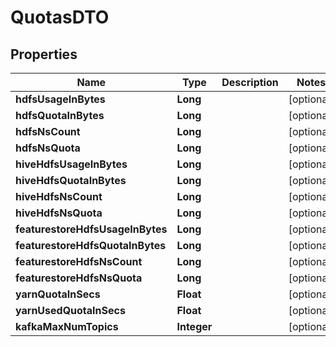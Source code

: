 # QuotasDTO

## Properties
Name | Type | Description | Notes
------------ | ------------- | ------------- | -------------
**hdfsUsageInBytes** | **Long** |  |  [optional]
**hdfsQuotaInBytes** | **Long** |  |  [optional]
**hdfsNsCount** | **Long** |  |  [optional]
**hdfsNsQuota** | **Long** |  |  [optional]
**hiveHdfsUsageInBytes** | **Long** |  |  [optional]
**hiveHdfsQuotaInBytes** | **Long** |  |  [optional]
**hiveHdfsNsCount** | **Long** |  |  [optional]
**hiveHdfsNsQuota** | **Long** |  |  [optional]
**featurestoreHdfsUsageInBytes** | **Long** |  |  [optional]
**featurestoreHdfsQuotaInBytes** | **Long** |  |  [optional]
**featurestoreHdfsNsCount** | **Long** |  |  [optional]
**featurestoreHdfsNsQuota** | **Long** |  |  [optional]
**yarnQuotaInSecs** | **Float** |  |  [optional]
**yarnUsedQuotaInSecs** | **Float** |  |  [optional]
**kafkaMaxNumTopics** | **Integer** |  |  [optional]
